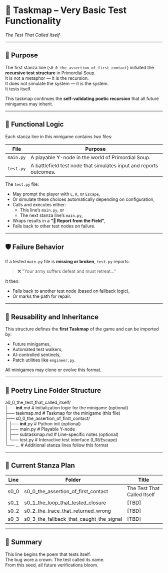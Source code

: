 <!-- Save to: a0_0_the_test_that_called_itself/taskmap.md -->

# 🧩 Taskmap – Very Basic Test Functionality  
*The Test That Called Itself*

---

## 📜 Purpose

The first stanza line (`s0_0_the_assertion_of_first_contact`) initiated the **recursive test structure** in Primordial Soup.  
It is not a metaphor — it is the recursion.  
It does not simulate the system — it is the system.  
It tests itself.

This taskmap continues the **self-validating poetic recursion** that all future minigames may inherit.

---

## 🧠 Functional Logic

Each stanza line in this minigame contains two files:

| File | Purpose |
|------|---------|
| `main.py` | A playable Y-node in the world of Primordial Soup. |
| `test.py` | A battlefield test node that simulates input and reports outcomes. |

The `test.py` file:
- May prompt the player with `L`, `R`, or `Escape`,
- Or simulate these choices automatically depending on configuration,
- Calls and executes either:
  - This line’s `main.py`, or
  - The next stanza line’s `main.py`,
- Wraps results in a **“📜 Report from the Field”**,
- Falls back to other test nodes on failure.

---

## 🛡️ Failure Behavior

If a tested `main.py` file is **missing or broken**, `test.py` reports:

> ❌ "Your army suffers defeat and must retreat..."

It then:
- Falls back to another test node (based on fallback logic),
- Or marks the path for repair.

---

## 🔁 Reusability and Inheritance

This structure defines the **first Taskmap** of the game and can be imported by:
- Future minigames,
- Automated test walkers,
- AI-controlled sentinels,
- Patch utilities like `engineer.py`.

All minigames may clone or evolve this format.

---

## 📂 Poetry Line Folder Structure

a0_0_the_test_that_called_itself/  
├── __init__.md                     # Initialization logic for the minigame (optional)  
├── taskmap.md                      # Taskmap for the minigame (this file)  
├── s0_0_the_assertion_of_first_contact/  
│   ├── __init__.py                 # Python init (optional)  
│   ├── main.py                     # Playable Y-node  
│   ├── subtaskmap.md               # Line-specific notes (optional)  
│   └── test.py                     # Interactive test interface (L/R/Escape)  
└── ...                             # Additional stanza lines follow this format  

---

## 📖 Current Stanza Plan

| Line | Folder | Title |
|------|--------|-------|
| s0_0 | s0_0_the_assertion_of_first_contact | The Test That Called Itself |
| s0_1 | s0_1_the_loop_that_tested_closure | [TBD] |
| s0_2 | s0_2_the_trace_that_returned_wrong | [TBD] |
| s0_3 | s0_3_the_fallback_that_caught_the_signal | [TBD] |

---

## 🧬 Summary

This line begins the poem that tests itself.  
The bug wore a crown. The test called its name.  
From this seed, all future verifications bloom.
